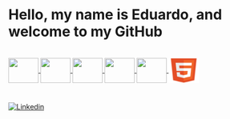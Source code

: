# Hello, my name is Eduardo, and welcome to my GitHub 

<div align="">
  <a href="https://github.com/Eduardo-Schumacher">

<div style="display: inline_block"><br>
  
  <img align="center" height="50" width="60" src="https://cdn.jsdelivr.net/gh/devicons/devicon/icons/python/python-original.svg" />
          
  <img align="center" height="50" width="60" src="https://cdn.jsdelivr.net/gh/devicons/devicon/icons/mysql/mysql-original-wordmark.svg" />
  
  <img align="center" height="50" width="60" src="https://cdn.jsdelivr.net/gh/devicons/devicon/icons/git/git-original.svg" />

  <img align="center" height="50" width="60" src="https://cdn.jsdelivr.net/gh/devicons/devicon/icons/jupyter/jupyter-original.svg" />

  <img align="center" height="50" width="60" src="https://cdn.jsdelivr.net/gh/devicons/devicon@latest/icons/vscode/vscode-original.svg" />

  <img align="center" height="50" width="60" src="https://raw.githubusercontent.com/devicons/devicon/master/icons/html5/html5-original.svg">
  

</div>

#

[![Linkedin](https://img.shields.io/badge/LinkedIn-0077B5?style=for-the-badge&logo=linkedin&logoColor=white)](https://www.linkedin.com/in/eduardo-schumacher-meneghelli-05b83b1b3/)

